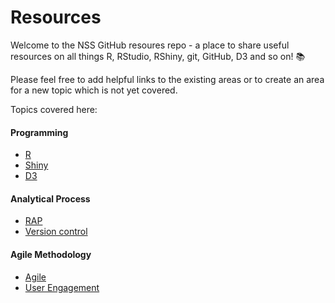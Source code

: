 # Resources

Welcome to the NSS GitHub resoures repo - a place to share useful resources on all things R, RStudio, RShiny, git, GitHub, D3 and so on! :books:

Please feel free to add helpful links to the existing areas or to create an area for a new topic which is not yet covered.

Topics covered here:
#### Programming
- [R](https://github.com/NHS-NSS-transforming-publications/resources/blob/master/R.md)
- [Shiny](https://github.com/NHS-NSS-transforming-publications/resources/blob/master/R%20Shiny.md)
- [D3](https://github.com/NHS-NSS-transforming-publications/resources/blob/master/D3.md)

#### Analytical Process
- [RAP](https://github.com/NHS-NSS-transforming-publications/resources/blob/davidc92-patch-1/RAP.md)
- [Version control](https://github.com/NHS-NSS-transforming-publications/resources/blob/master/version-control.md)

#### Agile Methodology
- [Agile](https://github.com/NHS-NSS-transforming-publications/resources/blob/master/Agile.md)
- [User Engagement](https://github.com/NHS-NSS-transforming-publications/resources/blob/master/User%20Engagement.md)
